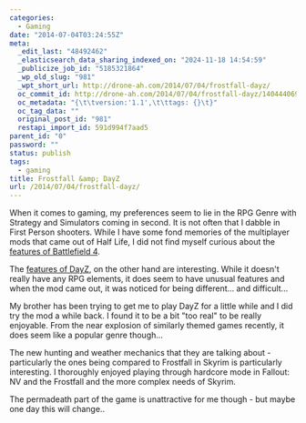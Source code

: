 ```yaml
---
categories:
  - Gaming
date: "2014-07-04T03:24:55Z"
meta:
  _edit_last: "48492462"
  _elasticsearch_data_sharing_indexed_on: "2024-11-18 14:54:59"
  _publicize_job_id: "5185321864"
  _wp_old_slug: "981"
  _wpt_short_url: http://drone-ah.com/2014/07/04/frostfall-dayz/
  oc_commit_id: http://drone-ah.com/2014/07/04/frostfall-dayz/1404440697
  oc_metadata: "{\t\tversion:'1.1',\t\ttags: {}\t}"
  oc_tag_data: ""
  original_post_id: "981"
  restapi_import_id: 591d994f7aad5
parent_id: "0"
password: ""
status: publish
tags:
  - gaming
title: Frostfall &amp; DayZ
url: /2014/07/04/frostfall-dayz/
---
```


When it comes to gaming, my preferences seem to lie in the RPG Genre with
Strategy and Simulators coming in second. It is not often that I dabble in First
Person shooters. While I have some fond memories of the multiplayer mods that
came out of Half Life, I did not find myself curious about the
[features of Battlefield 4](https://www.playne.com/games/battlefield-4 "Features of Battlefield 4").

The
[features of DayZ](https://www.playne.com/games/dayz-standalone "Features of DayZ (Standalone)"),
on the other hand are interesting. While it doesn\'t really have any RPG
elements, it does seem to have unusual features and when the mod came out, it
was noticed for being different\... and difficult\...

My brother has been trying to get me to play DayZ for a little while and I did
try the mod a while back. I found it to be a bit \"too real\" to be really
enjoyable. From the near explosion of similarly themed games recently, it does
seem like a popular genre though\...

The new hunting and weather mechanics that they are talking about - particularly
the ones being compared to Frostfall in Skyrim is particularly interesting. I
thoroughly enjoyed playing through hardcore mode in Fallout: NV and the
Frostfall and the more complex needs of Skyrim.

The permadeath part of the game is unattractive for me though - but maybe one
day this will change..

